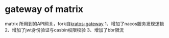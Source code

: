 # gateway of matrix
matrix 所用到的API网关，fork自[kratos-gateway](https://github.com/go-kratos/gateway)
1、增加了nacos服务发现逻辑
2、增加了jwt身份验证与casbin权限校验
3、增加了bbr限流